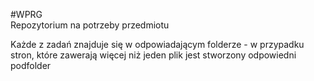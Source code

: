 #WPRG  
Repozytorium na potrzeby przedmiotu

Każde z zadań znajduje się w odpowiadającym folderze - w przypadku stron, które zawerają więcej niż jeden plik jest stworzony odpowiedni podfolder
